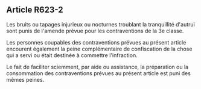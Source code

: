 Article R623-2
----
Les bruits ou tapages injurieux ou nocturnes troublant la tranquillité d'autrui
sont punis de l'amende prévue pour les contraventions de la 3e classe.

Les personnes coupables des contraventions prévues au présent article encourent
également la peine complémentaire de confiscation de la chose qui a servi ou
était destinée à commettre l'infraction.

Le fait de faciliter sciemment, par aide ou assistance, la préparation ou la
consommation des contraventions prévues au présent article est puni des mêmes
peines.
